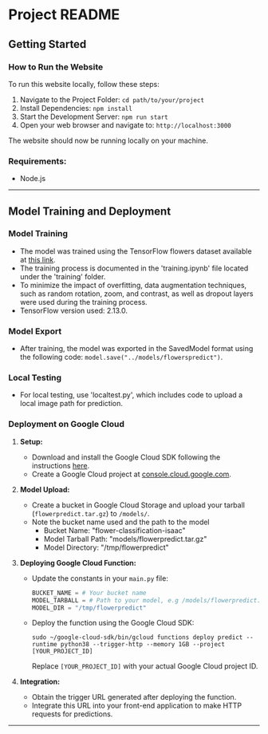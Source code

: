 # Project README

## Getting Started

### How to Run the Website

To run this website locally, follow these steps:

1. Navigate to the Project Folder: `cd path/to/your/project`
2. Install Dependencies: `npm install`
3. Start the Development Server: `npm run start`
4. Open your web browser and navigate to: `http://localhost:3000`

The website should now be running locally on your machine.

### Requirements:
- Node.js

---

## Model Training and Deployment

### Model Training

- The model was trained using the TensorFlow flowers dataset available at [this link](https://storage.googleapis.com/download.tensorflow.org/example_images/flower_photos.tgz).
- The training process is documented in the 'training.ipynb' file located under the 'training' folder.
- To minimize the impact of overfitting, data augmentation techniques, such as random rotation, zoom, and contrast, as well as dropout layers were used during the training process.
- TensorFlow version used: 2.13.0.

### Model Export

- After training, the model was exported in the SavedModel format using the following code: `model.save("../models/flowerspredict")`.

### Local Testing

- For local testing, use 'localtest.py', which includes code to upload a local image path for prediction.

### Deployment on Google Cloud

1. **Setup:**
   - Download and install the Google Cloud SDK following the instructions [here](https://cloud.google.com/sdk/docs/install).
   - Create a Google Cloud project at [console.cloud.google.com](https://console.cloud.google.com).

2. **Model Upload:**
   - Create a bucket in Google Cloud Storage and upload your tarball (`flowerpredict.tar.gz`) to `/models/`.
   - Note the bucket name used and the path to the model
     - Bucket Name: "flower-classification-isaac"
     - Model Tarball Path: "models/flowerpredict.tar.gz"
     - Model Directory: "/tmp/flowerpredict"

3. **Deploying Google Cloud Function:**
   - Update the constants in your `main.py` file:
     ```python
     BUCKET_NAME = # Your bucket name
     MODEL_TARBALL = # Path to your model, e.g /models/flowerpredict.tar.gz
     MODEL_DIR = "/tmp/flowerpredict"
     ```
   - Deploy the function using the Google Cloud SDK:
     ```
     sudo ~/google-cloud-sdk/bin/gcloud functions deploy predict --runtime python38 --trigger-http --memory 1GB --project [YOUR_PROJECT_ID]
     ```
     Replace `[YOUR_PROJECT_ID]` with your actual Google Cloud project ID.

4. **Integration:**
   - Obtain the trigger URL generated after deploying the function.
   - Integrate this URL into your front-end application to make HTTP requests for predictions.

---
